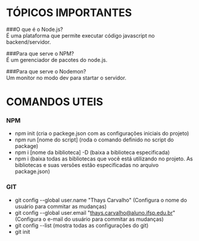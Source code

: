 # TÓPICOS IMPORTANTES

###O que é o Node.js? <br>
É uma plataforma que permite executar código javascript no backend/servidor.<br>

###Para que serve o NPM? <br>
É um gerenciador de pacotes do node.js.<br>

###Para que serve o Nodemon?<br>
Um monitor no modo dev para startar o servidor.

# COMANDOS UTEIS

### NPM

- npm init (cria o packege.json com as configurações iniciais do projeto)
- npm run [nome do script] (roda o comando definido no script do package)
- npm i [nome da biblioteca] -D (baixa a biblioteca especificada)
- npm i (baixa todas as bibliotecas que você está utilizando no projeto. As bibliotecas e suas versões estão especificadas no arquivo package.json)

### GIT

- git config --global user.name "Thays Carvalho" (Configura o nome do usuário para commitar as mudanças)
- git config --global user.email "thays.carvalho@aluno.ifsp.edu.br" (Configura o e-mail do usuário para commitar as mudanças)
- git config --list (mostra todas as configurações do git)
- git init

